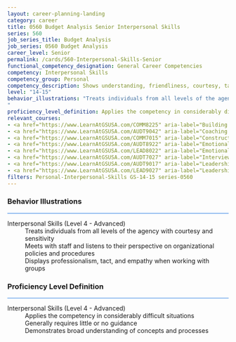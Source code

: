 ```yaml
---
layout: career-planning-landing
category: career
title: 0560 Budget Analysis Senior Interpersonal Skills
series: 560
job_series_title: Budget Analysis
job_series: 0560 Budget Analysis
career_level: Senior
permalink: /cards/560-Interpersonal-Skills-Senior
functional_competency_designation: General Career Competencies
competency: Interpersonal Skills
competency_group: Personal
competency_description: Shows understanding, friendliness, courtesy, tact, empathy, concern, and politeness to others; develops and maintains effective relationships with others; may include effectively dealing with individuals who are difficult, hostile, or distressed; relates well to people from varied backgrounds and different situations; is sensitive to cultural diversity, race, gender, disabilities, and other individual differences
level: "14-15"
behavior_illustrations: "Treats individuals from all levels of the agency with courtesy and sensitivity ? Meets with staff and listens to their perspective on organizational policies and procedures ? Displays professionalism, tact, and empathy when working with groups
"
proficiency_level_definition: Applies the competency in considerably difficult situations ? Generally requires little or no guidance ? Demonstrates broad understanding of concepts and processes
relevant_courses: 
- <a href="https://www.LearnAtGSUSA.com/COMM8225" aria-label="Building Effetive Organizatinal Relationships&#58; A Supervisor's RX (COMM8210), GSU - https://www.LearnAtGSUSA.com/COMM8225">Building Effetive Organizatinal Relationships&#58; A Supervisor's RX (COMM8210), GSU</a>
- <a href="https://www.LearnAtGSUSA.com/AUDT9042" aria-label="Coaching Audit Staff for High Perfromance (AUDT9035), GSU - https://www.LearnAtGSUSA.com/AUDT9042">Coaching Audit Staff for High Perfromance (AUDT9035), GSU</a>
- <a href="https://www.LearnAtGSUSA.com/COMM7015" aria-label="Constructive Conflict Resolution (COMM7004), GSU - https://www.LearnAtGSUSA.com/COMM7015">Constructive Conflict Resolution (COMM7004), GSU</a>
- <a href="https://www.LearnAtGSUSA.com/AUDT8922" aria-label="Emotionally Intelligent Auditor&#58; The Power of Influence and Situational Awareness (AUDT8911), GSU - https://www.LearnAtGSUSA.com/AUDT8922">Emotionally Intelligent Auditor&#58; The Power of Influence and Situational Awareness (AUDT8911), GSU</a>
- <a href="https://www.LearnAtGSUSA.com/LEAD8022" aria-label="Emotionally Intelligent Leaders (LEAD8007), GSU - https://www.LearnAtGSUSA.com/LEAD8022">Emotionally Intelligent Leaders (LEAD8007), GSU</a>
- <a href="https://www.LearnAtGSUSA.com/AUDT7027" aria-label="Interviewing Techniques for Auditors (AUDT7012), GSU - https://www.LearnAtGSUSA.com/AUDT7027">Interviewing Techniques for Auditors (AUDT7012), GSU</a>
- <a href="https://www.LearnAtGSUSA.com/AUDT9017" aria-label="Leadership, Motivation and Accountability for High Performance Audit Organizations (AUDT9010), GSU - https://www.LearnAtGSUSA.com/AUDT9017">Leadership, Motivation and Accountability for High Performance Audit Organizations (AUDT9010), GSU</a>
- <a href="https://www.LearnAtGSUSA.com/LEAD9027" aria-label="Leadership, Motivation and Accountability for High Performance Organizations (LEAD9020), GSU - https://www.LearnAtGSUSA.com/LEAD9027">Leadership, Motivation and Accountability for High Performance Organizations (LEAD9020), GSU</a>
filters: Personal-Interpersonal-Skills GS-14-15 series-0560
---
```


<div class="desktop:grid-col-6 margin-y-3">
  <div class="border-top-2 bg-white padding-3 shadow-5 height-full members-hover border-1px button-border border-top-blue radius-lg card-text-color">
    <h3>Behavior Illustrations</h3>
    <hr style="background-color: #1b74e0 !important;"/>
    <dl class="text-base card-content-color"><dt>Interpersonal Skills (Level 4 - Advanced)</dt><dd>Treats individuals from all levels of the agency with courtesy and sensitivity </dd><dd> Meets with staff and listens to their perspective on organizational policies and procedures </dd><dd> Displays professionalism, tact, and empathy when working with groups
</dd></dl>
  </div>
</div>
<div class="desktop:grid-col-6 margin-y-3">
  <div class="border-top-2 bg-white padding-3 shadow-5 height-full members-hover border-1px button-border border-top-blue radius-lg card-text-color">
    <h3>Proficiency Level Definition</h3>
     <hr style="background-color: #1b74e0 !important;"/>
    <dl class="text-base card-content-color"><dt>Interpersonal Skills (Level 4 - Advanced)</dt><dd>Applies the competency in considerably difficult situations </dd><dd> Generally requires little or no guidance </dd><dd> Demonstrates broad understanding of concepts and processes</dd></dl>
  </div>
</div>